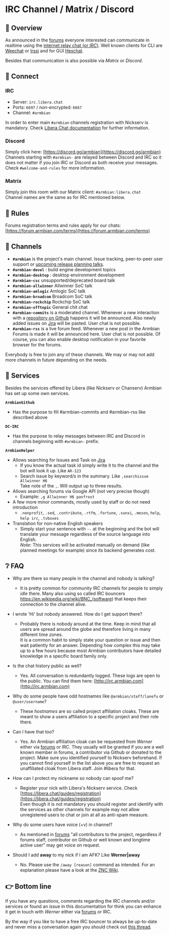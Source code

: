 # IRC Channel / Matrix / Discord

## 👏 Overview

As announced in the [forums](https://forum.armbian.com/topic/12803-armbian-irc-channel/) everyone interested can communicate in realtime using the [internet relay chat (or *IRC*)](https://de.wikipedia.org/wiki/Internet_Relay_Chat).
Well known clients for CLI are [Weechat](https://weechat.org/) or [Irssi](https://irssi.org/) and for GUI [Hexchat](https://hexchat.github.io/).  

Besides that communication is also possible via _Matrix_ or _Discord_.

## 🔌 Connect

### IRC

+ Server: `irc.libera.chat`  
+ Ports: `6697` / non-encrypted: `6667`  
+ Channel: `#armbian`  

In order to enter main `#armbian` channels registration with Nickserv is mandatory. Check [Libera Chat documentation](https://libera.chat/guides/registration) for further information.

### Discord

Simply click here: [https://discord.gg/armbian](https://discord.gg/armbian)  
Channels starting with `#armbian-` are relayed between Discord and IRC so it does not matter if you join IRC or Discord as both receive your messages. Check `#welcome-and-rules` for more information.

### Matrix

Simply join this room with our Matrix client: `#armbian:libera.chat`  
Channel names are the same as for IRC mentioned below.

## 🛑 Rules

Forums registration terms and rules apply for our chats: [https://forum.armbian.com/terms](https://forum.armbian.com/terms)

## 💬 Channels

+ **`#armbian`** is the project's main channel. Issue tracking, peer-to-peer user support or [upcoming release planning talks](https://docs.armbian.com/Process_Release-Model/#release-planning).
+ **`#armbian-devel`** : build engine development topics
+ **`#armbian-desktop`** : desktop environment development
+ **`#armbian-csc`** unsupported/deprecated board talk
+ **`#armbian-allwinner`** Allwinner SoC talk
+ **`#armbian-amlogic`** Amlogic SoC talk
+ **`#armbian-broadcom`** Broadcom SoC talk
+ **`#armbian-rockchip`** Rockchip SoC talk
+ **`#armbian-offtopic`** General chit chat
+ **`#armbian-commits`** is a moderated channel. Whenever a new interaction with a [repository on Github](https://github.com/armbian/) happens it will be announced. Also newly added issues on [Jira](https://armbian.atlassian.net/projects/AR/issues/?filter=allissues) will be pasted. User chat is not possible.
+ **`#armbian-rss`** is a live forum feed. Whenever a new post in the Armbian Forums is made it will be announced here. User chat is not possible.
Of course, you can also enable desktop notification in your favorite browser for the forums.

Everybody is free to join any of these channels.
We may or may not add more channels in future depending on the needs.

## 👮 Services

Besides the services offered by Libera (like Nickserv or Chanserv) Armbian has set up some own services.  

**`ArmbianGithub`**

+ Has the purpose to fill #armbian-commits and #armbian-rss like described above

**`DC-IRC`**

+ Has the purpose to relay messages between IRC and Discord in channels beginning with `#armbian-` prefix.

<!---**`ArmbianTwitter`**

+ Recurring searches on Twitter for new Tweets from [*@armbian*](https://twitter.com/armbian) and when people are actually mentioning *Armbian*-->

**`ArmbianHelper`**

+ Allows searching for Issues and Task on [Jira](https://armbian.atlassian.net/projects/AR/issues)
  + If you know the actual task id simply write it to the channel and the bot will look it up. Like `AR-123`
  + Search issue by keyword/s in the summary. Like `,searchissue Allwinner H6`  
          Take note of the `,`. Will output up to three results.
+ Allows searching forums via Google API (not very precise though)
  + Example: `,g Allwinner H6 panfrost`
+ A few more minor commands, mostly used by staff or do not need introduction
  + `.nonprofit`, `.sed`, `.contribute`, `.rtfm`, `.fortune`, `.sunxi`, `.meson`, `help`, `help irc`, `.tvboxes`
+ Translation for non-native English speakers
  + Simply start your sentence with `--` at the beginning and the bot will translate your message regardless of the source language into English.  
          *Note*: This services will be activated manually on demand (like planned meetings for example) since its backend generates cost.

## ❔ FAQ

+ Why are there so many people in the channel and nobody is talking?
  + It is pretty common for community IRC channels for people to simply *idle* there. Many also using so called IRC bouncers <https://en.wikipedia.org/wiki/BNC_(software>) that keeps their connection to the channel alive.

+ I wrote 'Hi' but nobody answered. How do I get support there?
  + Probably there is nobody around at the time. Keep in mind that all users are spread around the globe and therefore living in many different time zones.  
It is a common habit to simply state your question or issue and then wait patiently for an answer. Depending how complex this may take up to a few hours because most Armbian contributors have detailed knowledge in a specific board family only.
+ Is the chat history public as well?
  + Yes. All conversation is redundantly logged. These logs are open to the public. You can find them here: [http://irc.armbian.com](http://irc.armbian.com)
+ Why do some people have odd hostnames like `@armbian/staff/lanefu` or `@user/username`?
  + These *hostnames* are so called project affiliation cloaks. These are meant to show a users affiliation to a specific project and their role there.
+ Can I have that too?
  + Yes. An Armbian affiliation cloak can be requested from *Werner* either via [forums](https://forum.armbian.com/profile/9032-werner/) or IRC. They usually will be granted if you are a well known member in forums, a contributor via Github or donated to the project. Make sure you identified yourself to Nickserv beforehand.
If you cannot find yourself in the list above you are free to request an unaffiliated cloak from Libera staff. Join #libera for that.
+ How can I protect my nickname so nobody can spoof me?  
  + Register your nick with Libera's Nickserv service. Check [https://libera.chat/guides/registration](https://libera.chat/guides/registration)  
    Even though it is not mandatory you should register and identify with the services as other channels for example may not allow unregistered users to chat or join at all as anti-spam measure.
+ Why do some users have voice (+v) in channel?
  + As mentioned in [forums](https://forum.armbian.com/topic/12803-armbian-irc-chat/?tab=comments#comment-96828) "all contributors to the project, regardless if forums staff, contributor on Github or well known and longtime active user" may get voice on request.
+ Should I add **away** to my nick if I am AFK? Like **Werner|away**
  + No. Please use the `/away [reason]` command as intended. For an explanation please have a look at the [ZNC Wiki](https://wiki.znc.in/Awaynick).

## 👉 Bottom line

If you have any questions, comments regarding the IRC channels and/or services or found an issue in this documentation for think you can enhance it get in touch with *Werner* either via [forums](https://forum.armbian.com/profile/9032-werner/) or IRC.

By the way if you like to have a free IRC bouncer to always be up-to-date and never miss a conversation again you should check out [this thread](https://forum.armbian.com/topic/13943-irc-bouncer-giveaway/).
